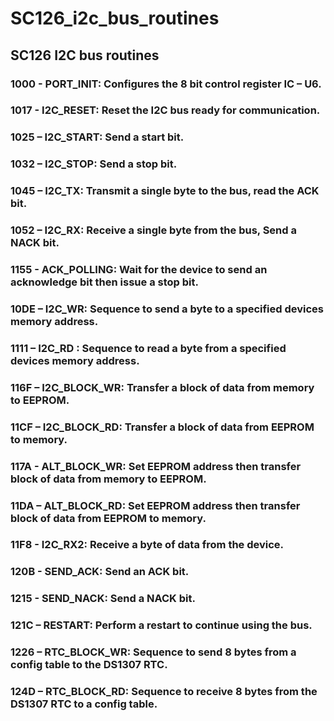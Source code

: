 # SC126_i2c_bus_routines
## SC126 I2C bus routines

### 1000 - PORT_INIT:		    Configures the 8 bit control register IC – U6.
### 1017 - I2C_RESET:		    Reset the I2C bus ready for communication.
### 1025 – I2C_START:		    Send a start bit.
### 1032 – I2C_STOP:		    Send a stop bit.
### 1045 – I2C_TX:		      Transmit a single byte to the bus, read the ACK bit.
### 1052 – I2C_RX:		      Receive a single byte from the bus, Send a NACK bit.
### 1155 - ACK_POLLING:	    Wait for the device to send an acknowledge bit then issue a stop bit.
### 10DE – I2C_WR:		      Sequence to send a byte to a specified devices memory address.
### 1111 – I2C_RD	:		      Sequence to read a byte from a specified devices memory address.
### 116F – I2C_BLOCK_WR:	  Transfer a block of data from memory to EEPROM.
### 11CF – I2C_BLOCK_RD:	  Transfer a block of data from EEPROM to memory.
### 117A - 	ALT_BLOCK_WR:	  Set EEPROM address then transfer block of data from memory to EEPROM.
### 11DA – ALT_BLOCK_RD:	  Set EEPROM address then transfer block of data from EEPROM to memory.
### 11F8 - I2C_RX2:		      Receive a byte of data from the device.
### 120B - SEND_ACK:		    Send an ACK bit.
### 1215 - SEND_NACK:		    Send a NACK bit.
### 121C – RESTART:		      Perform a restart to continue using the bus.
### 1226 – RTC_BLOCK_WR:	  Sequence to send 8 bytes from a config table to 	the DS1307 RTC.
### 124D – RTC_BLOCK_RD:	  Sequence to receive 8 bytes from the DS1307 RTC to a config table.	
